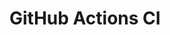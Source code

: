 # GitHub Actions CI







































































































































































































































































































































































































































































































































































































































































































































































































































































































































































































































































































































































































































































































































































































































































































































































































































































